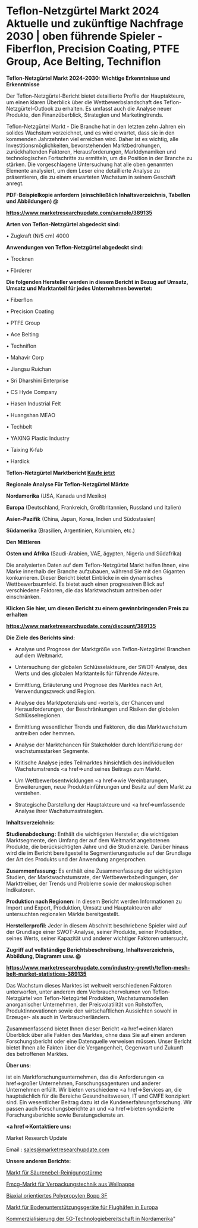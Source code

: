 # Teflon-Netzgürtel Markt 2024 Aktuelle und zukünftige Nachfrage 2030 | oben führende Spieler - Fiberflon, Precision Coating, PTFE Group, Ace Belting, Techniflon

<strong>Teflon-Netzgürtel Markt 2024-2030: Wichtige Erkenntnisse und Erkenntnisse</strong>

Der Teflon-Netzgürtel-Bericht bietet detaillierte Profile der Hauptakteure, um einen klaren Überblick über die Wettbewerbslandschaft des Teflon-Netzgürtel-Outlook zu erhalten. Es umfasst auch die Analyse neuer Produkte, den Finanzüberblick, Strategien und Marketingtrends.

Teflon-Netzgürtel Markt - Die Branche hat in den letzten zehn Jahren ein solides Wachstum verzeichnet, und es wird erwartet, dass sie in den kommenden Jahrzehnten viel erreichen wird. Daher ist es wichtig, alle Investitionsmöglichkeiten, bevorstehenden Marktbedrohungen, zurückhaltenden Faktoren, Herausforderungen, Marktdynamiken und technologischen Fortschritte zu ermitteln, um die Position in der Branche zu stärken. Die vorgeschlagene Untersuchung hat alle oben genannten Elemente analysiert, um dem Leser eine detaillierte Analyse zu präsentieren, die zu einem erwarteten Wachstum in seinem Geschäft anregt.



<strong><b>PDF-Beispielkopie anfordern (einschließlich Inhaltsverzeichnis, Tabellen und Abbildungen) @ </b></strong>

<strong><a href=https://www.marketresearchupdate.com/sample/389135>

<strong>https://www.marketresearchupdate.com/sample/389135</u></a></strong></strong>



<strong>Arten von Teflon-Netzgürtel abgedeckt sind:</strong>

• Zugkraft (N/5 cm) 4000



<strong>Anwendungen von Teflon-Netzgürtel abgedeckt sind:</strong>

• Trocknen

• Förderer



<strong>Die folgenden Hersteller werden in diesem Bericht in Bezug auf Umsatz, Umsatz und Marktanteil für jedes Unternehmen bewertet:</strong>

• Fiberflon

• Precision Coating

• PTFE Group

• Ace Belting

• Techniflon

• Mahavir Corp

• Jiangsu Ruichan

• Sri Dharshini Enterprise

• CS Hyde Company

• Hasen Industrial Felt

• Huangshan MEAO

• Techbelt

• YAXING Plastic Industry

• Taixing K-fab

• Hardick



<strong>Teflon-Netzgürtel Marktbericht <a href=https://www.marketresearchupdate.com/buynow/389135>Kaufe jetzt</a></strong>



<strong>Regionale Analyse Für Teflon-Netzgürtel Märkte</strong>



<strong>Nordamerika</strong> (USA, Kanada und Mexiko)



<strong>Europa</strong> (Deutschland, Frankreich, Großbritannien, Russland und Italien)



<strong>Asien-Pazifik</strong> (China, Japan, Korea, Indien und Südostasien)



<strong>Südamerika</strong> (Brasilien, Argentinien, Kolumbien, etc.)



<strong>Den Mittleren</strong> 

<strong>Osten und Afrika</strong> (Saudi-Arabien, VAE, ägypten, Nigeria und Südafrika)

Die analysierten Daten auf dem Teflon-Netzgürtel Markt helfen Ihnen, eine Marke innerhalb der Branche aufzubauen, während Sie mit den Giganten konkurrieren. Dieser Bericht bietet Einblicke in ein dynamisches Wettbewerbsumfeld. Es bietet auch einen progressiven Blick auf verschiedene Faktoren, die das Marktwachstum antreiben oder einschränken.



<strong>Klicken Sie hier, um diesen Bericht zu einem gewinnbringenden Preis zu erhalten
</strong>

<strong><a href=https://www.marketresearchupdate.com/discount/389135>https://www.marketresearchupdate.com/discount/389135</b></u></strong></a>



<strong>Die Ziele des Berichts sind:</strong>

- Analyse und Prognose der Marktgröße von Teflon-Netzgürtel Branchen auf dem Weltmarkt.

- Untersuchung der globalen Schlüsselakteure, der SWOT-Analyse, des Werts und des globalen Marktanteils für führende Akteure.

- Ermittlung, Erläuterung und Prognose des Marktes nach Art, Verwendungszweck und Region.

- Analyse des Marktpotenzials und -vorteils, der Chancen und Herausforderungen, der Beschränkungen und Risiken der globalen Schlüsselregionen.

- Ermittlung wesentlicher Trends und Faktoren, die das Marktwachstum antreiben oder hemmen.

- Analyse der Marktchancen für Stakeholder durch Identifizierung der wachstumsstarken Segmente.

- Kritische Analyse jedes Teilmarktes hinsichtlich des individuellen Wachstumstrends <a href=>und</a> seines Beitrags zum Markt.

- Um Wettbewerbsentwicklungen <a href=>wie</a> Vereinbarungen, Erweiterungen, neue Produkteinführungen und Besitz auf dem Markt zu verstehen.

- Strategische Darstellung der Hauptakteure und <a href=>umfas</a>sende Analyse ihrer Wachstumsstrategien.



<strong>Inhaltsverzeichnis:</strong>



<strong>Studienabdeckung:</strong> Enthält die wichtigsten Hersteller, die wichtigsten Marktsegmente, den Umfang der auf dem Weltmarkt angebotenen Produkte, die berücksichtigten Jahre und die Studienziele. Darüber hinaus wird die im Bericht bereitgestellte Segmentierungsstudie auf der Grundlage der Art des Produkts und der Anwendung angesprochen.



<strong>Zusammenfassung:</strong> Es enthält eine Zusammenfassung der wichtigsten Studien, der Marktwachstumsrate, der Wettbewerbsbedingungen, der Markttreiber, der Trends und Probleme sowie der makroskopischen Indikatoren.



<strong>Produktion nach Regionen:</strong> In diesem Bericht werden Informationen zu Import und Export, Produktion, Umsatz und Hauptakteuren aller untersuchten regionalen Märkte bereitgestellt.



<strong>Herstellerprofil:</strong> Jeder in diesem Abschnitt beschriebene Spieler wird auf der Grundlage einer SWOT-Analyse, seiner Produkte, seiner Produktion, seines Werts, seiner Kapazität und anderer wichtiger Faktoren untersucht.



<strong><b>Zugriff auf vollständige Berichtsbeschreibung, Inhaltsverzeichnis, Abbildung, Diagramm usw. @ </b></strong>

<strong><a href=https://www.marketresearchupdate.com/industry-growth/teflon-mesh-belt-market-statistices-389135>https://www.marketresearchupdate.com/industry-growth/teflon-mesh-belt-market-statistices-389135</a></strong>

Das Wachstum dieses Marktes ist weltweit verschiedenen Faktoren unterworfen, unter anderem dem Verbrauchervolumen von Teflon-Netzgürtel von Teflon-Netzgürtel Produkten, Wachstumsmodellen anorganischer Unternehmen, der Preisvolatilität von Rohstoffen, Produktinnovationen sowie den wirtschaftlichen Aussichten sowohl in Erzeuger- als auch in Verbraucherländern.

Zusammenfassend bietet Ihnen dieser Bericht <a href=>einen</a> klaren Überblick über alle Fakten des Marktes, ohne dass Sie auf einen anderen Forschungsbericht oder eine Datenquelle verweisen müssen. Unser Bericht bietet Ihnen alle Fakten über die Vergangenheit, Gegenwart und Zukunft des betroffenen Marktes.



<strong>Über uns:</strong>

 ist ein Marktforschungsunternehmen, das die Anforderungen <a href=>großer</a> Unternehmen, Forschungsagenturen und anderer Unternehmen erfüllt. Wir bieten verschiedene <a href=>Services</a> an, die hauptsächlich für die Bereiche Gesundheitswesen, IT und CMFE konzipiert sind. Ein wesentlicher Beitrag dazu ist die Kundenerfahrungsforschung. Wir passen auch Forschungsberichte an und <a href=>bieten</a> syndizierte Forschungsberichte sowie Beratungsdienste an.



<strong><a href=>Kontaktiere uns:</a></strong>

Market Research Update

Email : sales@marketresearchupdate.com



<strong>Unsere anderen Berichte:</strong>

<a href=https://www.linkedin.com/pulse/acid-mist-purification-tower-market-witness-huge-growth>Markt für Säurenebel-Reinigungstürme</a>

<a href=https://www.linkedin.com/pulse/fmcg-corrugated-board-packaging-technique-market-outlooks>Fmcg-Markt für Verpackungstechnik aus Wellpappe</a>

<a href=https://www.linkedin.com/pulse/biaxially-oriented-polypropylene-bopp-3f>Biaxial orientiertes Polypropylen Bopp 3F</a>

<a href=https://www.linkedin.com/pulse/europe-airports-ground-support-equipment-market>Markt für Bodenunterstützungsgeräte für Flughäfen in Europa</a>

<a href=https://www.linkedin.com/pulse/north-america-5g-technology-readiness-commercialization>Kommerzialisierung der 5G-Technologiebereitschaft in Nordamerika</a>"
